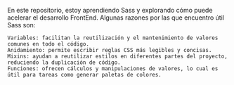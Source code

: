 En este repositorio, estoy aprendiendo Sass y explorando cómo puede acelerar el desarrollo FrontEnd. Algunas razones por las que encuentro útil Sass son:

    Variables: facilitan la reutilización y el mantenimiento de valores comunes en todo el código.
    Anidamiento: permite escribir reglas CSS más legibles y concisas.
    Mixins: ayudan a reutilizar estilos en diferentes partes del proyecto, reduciendo la duplicación de código.
    Funciones: ofrecen cálculos y manipulaciones de valores, lo cual es útil para tareas como generar paletas de colores.
